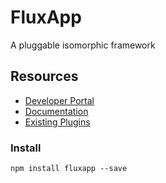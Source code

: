 # FluxApp

A pluggable isomorphic framework

## Resources

* [Developer Portal](http://fluxapp.readme.io)
* [Documentation](http://fluxapp.readme.io/v0.1.6/docs)
* [Existing Plugins](http://fluxapp.readme.io/v0.1.6/docs/overview-6)

### Install

`npm install fluxapp --save`
